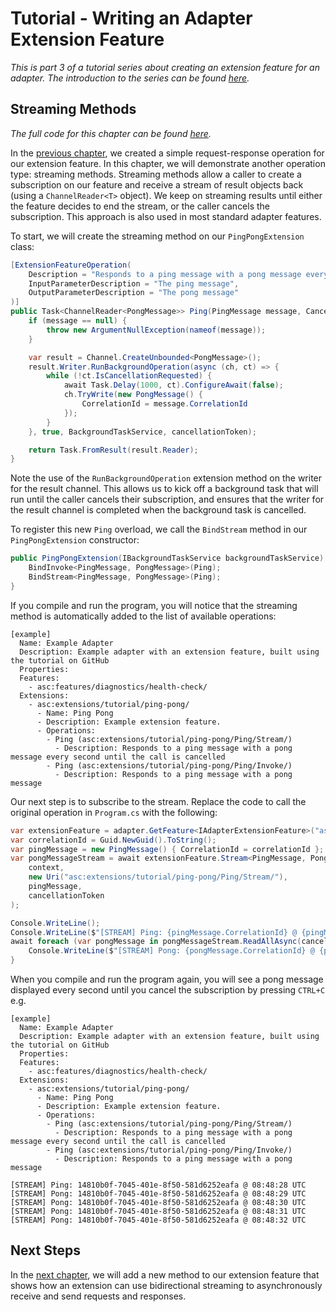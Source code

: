# Tutorial - Writing an Adapter Extension Feature

_This is part 3 of a tutorial series about creating an extension feature for an adapter. The introduction to the series can be found [here](00-Introduction.md)._


## Streaming Methods

_The full code for this chapter can be found [here](/examples/tutorials/writing-an-extension-feature/chapter-03)._

In the [previous chapter](02-Extension_Methods.md), we created a simple request-response operation for our extension feature. In this chapter, we will demonstrate another operation type: streaming methods. Streaming methods allow a caller to create a subscription on our feature and receive a stream of result objects back (using a `ChannelReader<T>` object). We keep on streaming results until either the feature decides to end the stream, or the caller cancels the subscription. This approach is also used in most standard adapter features.

To start, we will create the streaming method on our `PingPongExtension` class:

```csharp
[ExtensionFeatureOperation(
    Description = "Responds to a ping message with a pong message every second until the call is cancelled",
    InputParameterDescription = "The ping message",
    OutputParameterDescription = "The pong message"
)]
public Task<ChannelReader<PongMessage>> Ping(PingMessage message, CancellationToken cancellationToken) {
    if (message == null) {
        throw new ArgumentNullException(nameof(message));
    }

    var result = Channel.CreateUnbounded<PongMessage>();
    result.Writer.RunBackgroundOperation(async (ch, ct) => { 
        while (!ct.IsCancellationRequested) {
            await Task.Delay(1000, ct).ConfigureAwait(false);
            ch.TryWrite(new PongMessage() {
                CorrelationId = message.CorrelationId
            });
        }
    }, true, BackgroundTaskService, cancellationToken);

    return Task.FromResult(result.Reader);
}
```

Note the use of the `RunBackgroundOperation` extension method on the writer for the result channel. This allows us to kick off a background task that will run until the caller cancels their subscription, and ensures that the writer for the result channel is completed when the background task is cancelled.

To register this new `Ping` overload, we call the `BindStream` method in our `PingPongExtension` constructor:

```csharp
public PingPongExtension(IBackgroundTaskService backgroundTaskService) : base(backgroundTaskService) {
    BindInvoke<PingMessage, PongMessage>(Ping);
    BindStream<PingMessage, PongMessage>(Ping);
}
```

If you compile and run the program, you will notice that the streaming method is automatically added to the list of available operations:

```
[example]
  Name: Example Adapter
  Description: Example adapter with an extension feature, built using the tutorial on GitHub
  Properties:
  Features:
    - asc:features/diagnostics/health-check/
  Extensions:
    - asc:extensions/tutorial/ping-pong/
      - Name: Ping Pong
      - Description: Example extension feature.
      - Operations:
        - Ping (asc:extensions/tutorial/ping-pong/Ping/Stream/)
          - Description: Responds to a ping message with a pong message every second until the call is cancelled
        - Ping (asc:extensions/tutorial/ping-pong/Ping/Invoke/)
          - Description: Responds to a ping message with a pong message
```

Our next step is to subscribe to the stream. Replace the code to call the original operation in `Program.cs` with the following:

```csharp
var extensionFeature = adapter.GetFeature<IAdapterExtensionFeature>("asc:extensions/tutorial/ping-pong/");
var correlationId = Guid.NewGuid().ToString();
var pingMessage = new PingMessage() { CorrelationId = correlationId };
var pongMessageStream = await extensionFeature.Stream<PingMessage, PongMessage>(
    context,
    new Uri("asc:extensions/tutorial/ping-pong/Ping/Stream/"),
    pingMessage,
    cancellationToken
);

Console.WriteLine();
Console.WriteLine($"[STREAM] Ping: {pingMessage.CorrelationId} @ {pingMessage.UtcTime:HH:mm:ss} UTC");
await foreach (var pongMessage in pongMessageStream.ReadAllAsync(cancellationToken)) {
    Console.WriteLine($"[STREAM] Pong: {pongMessage.CorrelationId} @ {pongMessage.UtcTime:HH:mm:ss} UTC");
}
```

When you compile and run the program again, you will see a pong message displayed every second until you cancel the subscription by pressing `CTRL+C` e.g.

```
[example]
  Name: Example Adapter
  Description: Example adapter with an extension feature, built using the tutorial on GitHub
  Properties:
  Features:
    - asc:features/diagnostics/health-check/
  Extensions:
    - asc:extensions/tutorial/ping-pong/
      - Name: Ping Pong
      - Description: Example extension feature.
      - Operations:
        - Ping (asc:extensions/tutorial/ping-pong/Ping/Stream/)
          - Description: Responds to a ping message with a pong message every second until the call is cancelled
        - Ping (asc:extensions/tutorial/ping-pong/Ping/Invoke/)
          - Description: Responds to a ping message with a pong message

[STREAM] Ping: 14810b0f-7045-401e-8f50-581d6252eafa @ 08:48:28 UTC
[STREAM] Pong: 14810b0f-7045-401e-8f50-581d6252eafa @ 08:48:29 UTC
[STREAM] Pong: 14810b0f-7045-401e-8f50-581d6252eafa @ 08:48:30 UTC
[STREAM] Pong: 14810b0f-7045-401e-8f50-581d6252eafa @ 08:48:31 UTC
[STREAM] Pong: 14810b0f-7045-401e-8f50-581d6252eafa @ 08:48:32 UTC
```


## Next Steps

In the [next chapter](04-Duplex_Streaming_Methods.md), we will add a new method to our extension feature that shows how an extension can use bidirectional streaming to asynchronously receive and send requests and responses.
